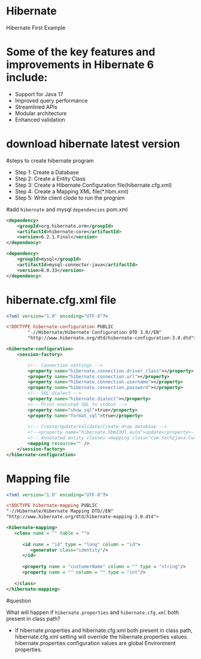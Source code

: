 # Hibernate
Hibernate First Example

# Some of the key features and improvements in Hibernate 6 include:

* Support for Java 17
* Improved query performance
* Streamlined APIs
* Modular architecture
* Enhanced validation

# download hibernate latest version 


#steps to create hibernate program
- Step 1: Create a Database
- Step 2: Create a Entity Class
- Step 3: Create a Hibernate Configuration file(hibernate.cfg.xml)
- Step 4: Create a Mapping XML file(*.hbm.xml)
- Step 5: Write client clode to run the program

#add `hibernate` and mysql `dependencies` pom.xml

``` xml
<dependency>
	<groupId>org.hibernate.orm</groupId>
	<artifactId>hibernate-core</artifactId>
	<version>6.2.1.Final</version>
</dependency>

<dependency>
	<groupId>mysql</groupId>
	<artifactId>mysql-connector-java</artifactId>
	<version>8.0.33</version>
</dependency>

```

# hibernate.cfg.xml file

```xml
<?xml version="1.0" encoding="UTF-8"?>

<!DOCTYPE hibernate-configuration PUBLIC
        "-//Hibernate/Hibernate Configuration DTD 3.0//EN"
        "http://www.hibernate.org/dtd/hibernate-configuration-3.0.dtd">

<hibernate-configuration>
	<session-factory>

		<!-- Connection settings -->
		<property name="hibernate.connection.driver_class"></property>
		<property name="hibernate.connection.url"></property>
		<property name="hibernate.connection.username"></property>
		<property name="hibernate.connection.password"></property>
		<!-- SQL dialect -->
		<property name="hibernate.dialect"></property>
		<!-- Print executed SQL to stdout -->
		<property name="show_sql">true</property>
		<property name="format_sql">true</property>
	
		<!-- Create/Update/Validate/Create-drop database -->
		<!--<property name="hibernate.hbm2ddl.auto">update</property>-->
		<!-- Annotated entity classes <mapping class="com.tech2java.Customer"/> -->
		<mapping resource="" />
	</session-factory>
</hibernate-configuration>
```

# Mapping file

```xml
<?xml version="1.0" encoding="UTF-8"?>

<!DOCTYPE hibernate-mapping PUBLIC 
"-//Hibernate/Hibernate Mapping DTD//EN"
"http://www.hibernate.org/dtd/hibernate-mapping-3.0.dtd"> 

<hibernate-mapping>
   <class name = "" table = "">
      
      <id name = "id" type = "long" column = "id">
         <generator class="identity"/>
      </id>
      
      <property name = "customerName" column = "" type = "string"/>
      <property name = "" column = "" type = "int"/>
      
   </class>
</hibernate-mapping>
```


#question

What will happen if `hibernate.properties` and `hibernate.cfg.xml` both present in class path?
- If hibernate.properties and hibernate.cfg.xml both present in class path, hibernate.cfg.xml setting will override the hibernate.properties values. hibernate.properties configuration values are global Environment properties.